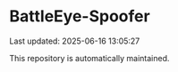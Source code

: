 # BattleEye-Spoofer

Last updated: 2025-06-16 13:05:27

This repository is automatically maintained.
